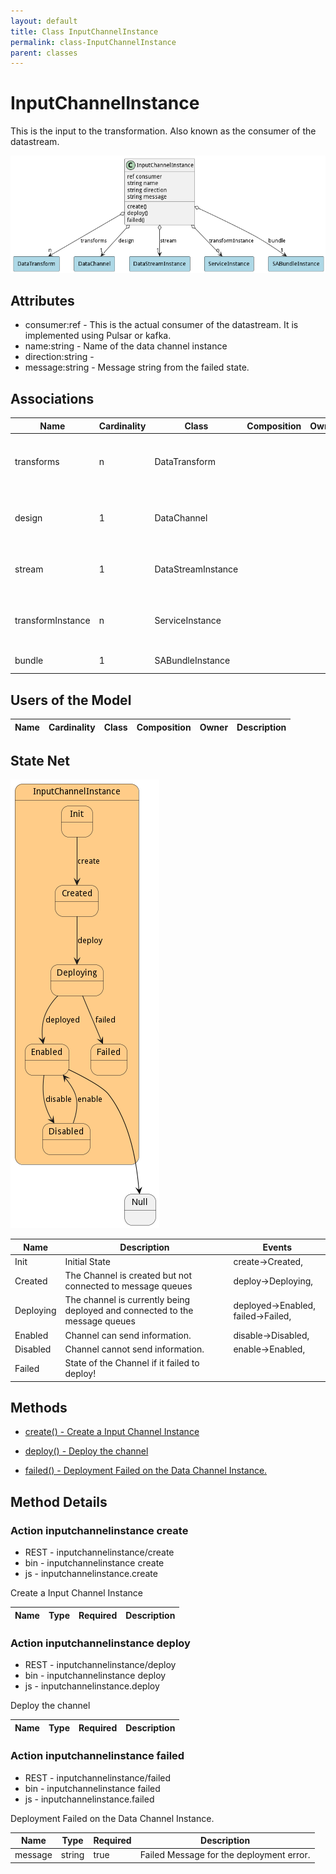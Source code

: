 ```yaml
---
layout: default
title: Class InputChannelInstance
permalink: class-InputChannelInstance
parent: classes
---
```


# InputChannelInstance

This is the input to the transformation. Also known as the consumer of the datastream.

![Logical Diagram](./logical.png)

## Attributes

* consumer:ref - This is the actual consumer of the datastream. It is implemented using Pulsar or kafka.
* name:string - Name of the data channel instance
* direction:string - 
* message:string - Message string from the failed state.


## Associations

| Name | Cardinality | Class | Composition | Owner | Description |
| --- | --- | --- | --- | --- | --- |
| transforms | n | DataTransform |  |  | Transformations to process when data arrives in this channel. |
| design | 1 | DataChannel |  |  | Parent of the channel Instance. This is the definition of the channel. |
| stream | 1 | DataStreamInstance |  |  | This is the stream instance that is running the channel |
| transformInstance | n | ServiceInstance |  |  | This is the instance of the transformation Service for the channel. |
| bundle | 1 | SABundleInstance |  |  | This is the sabr instance |


## Users of the Model

| Name | Cardinality | Class | Composition | Owner | Description |
| --- | --- | --- | --- | --- | --- |



## State Net
![State Net Diagram](./statenet.png)

| Name | Description | Events |
| --- | --- | --- |
| Init | Initial State | create-&gt;Created,  |
| Created | The Channel is created but not connected to message queues | deploy-&gt;Deploying,  |
| Deploying | The channel is currently being deployed and connected to the message queues | deployed-&gt;Enabled, failed-&gt;Failed,  |
| Enabled | Channel can send information. | disable-&gt;Disabled,  |
| Disabled | Channel cannot send information. | enable-&gt;Enabled,  |
| Failed | State of the Channel if it failed to deploy! |  |



## Methods

* [create() - Create a Input Channel Instance](#action-create)

* [deploy() - Deploy the channel](#action-deploy)

* [failed() - Deployment Failed on the Data Channel Instance.](#action-failed)


<h2>Method Details</h2>
    
### Action inputchannelinstance create

* REST - inputchannelinstance/create
* bin - inputchannelinstance create
* js - inputchannelinstance.create

Create a Input Channel Instance

| Name | Type | Required | Description |
|---|---|---|---|




### Action inputchannelinstance deploy

* REST - inputchannelinstance/deploy
* bin - inputchannelinstance deploy
* js - inputchannelinstance.deploy

Deploy the channel

| Name | Type | Required | Description |
|---|---|---|---|




### Action inputchannelinstance failed

* REST - inputchannelinstance/failed
* bin - inputchannelinstance failed
* js - inputchannelinstance.failed

Deployment Failed on the Data Channel Instance.

| Name | Type | Required | Description |
|---|---|---|---|
| message | string |true | Failed Message for the deployment error. |





